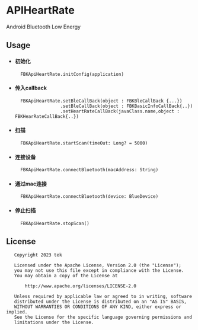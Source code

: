 # APIHeartRate
Android Bluetooth Low Energy


## Usage

- #### 初始化
    
        FBKApiHeartRate.initConfig(application)


- #### 传入callback

        FBKApiHeartRate.setBleCallBack(object : FBKBleCallBack {...})
                       .setBleCallBack(object : FBKBasicInfoCallBack{..})
                       .setHeartRateCallBack(javaClass.name,object : FBKHearRateCallBack{..})

- #### 扫描

        FBKApiHeartRate.startScan(timeOut: Long? = 5000)

- #### 连接设备
        FBKApiHeartRate.connectBluetooth(macAddress: String)
- #### 通过mac连接

        FBKApiHeartRate.connectBluetooth(device: BlueDevice)

- #### 停止扫描
        FBKApiHeartRate.stopScan()
## License

	   Copyright 2023 tek

	   Licensed under the Apache License, Version 2.0 (the "License");
	   you may not use this file except in compliance with the License.
	   You may obtain a copy of the License at

   		   http://www.apache.org/licenses/LICENSE-2.0

	   Unless required by applicable law or agreed to in writing, software
	   distributed under the License is distributed on an "AS IS" BASIS,
	   WITHOUT WARRANTIES OR CONDITIONS OF ANY KIND, either express or implied.
	   See the License for the specific language governing permissions and
	   limitations under the License.




